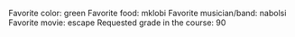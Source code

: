 Favorite color: green
Favorite food: mklobi
Favorite musician/band: nabolsi
Favorite movie: escape 
Requested grade in the course: 90
